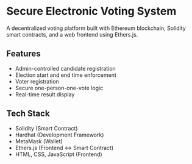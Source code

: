 # Secure Electronic Voting System

A decentralized voting platform built with Ethereum blockchain, Solidity smart contracts, and a web frontend using Ethers.js.

## Features
- Admin-controlled candidate registration
- Election start and end time enforcement
- Voter registration
- Secure one-person-one-vote logic
- Real-time result display

## Tech Stack
- Solidity (Smart Contract)
- Hardhat (Development Framework)
- MetaMask (Wallet)
- Ethers.js (Frontend ↔ Smart Contract)
- HTML, CSS, JavaScript (Frontend)

